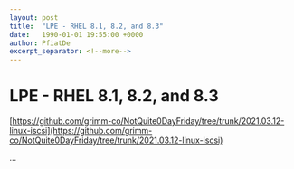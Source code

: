 ```yaml
---
layout: post
title:  "LPE - RHEL 8.1, 8.2, and 8.3"
date:   1990-01-01 19:55:00 +0000
author: PfiatDe
excerpt_separator: <!--more-->
---
```


# LPE - RHEL 8.1, 8.2, and 8.3

[https://github.com/grimm-co/NotQuite0DayFriday/tree/trunk/2021.03.12-linux-iscsi](https://github.com/grimm-co/NotQuite0DayFriday/tree/trunk/2021.03.12-linux-iscsi)

...
<!--more-->
